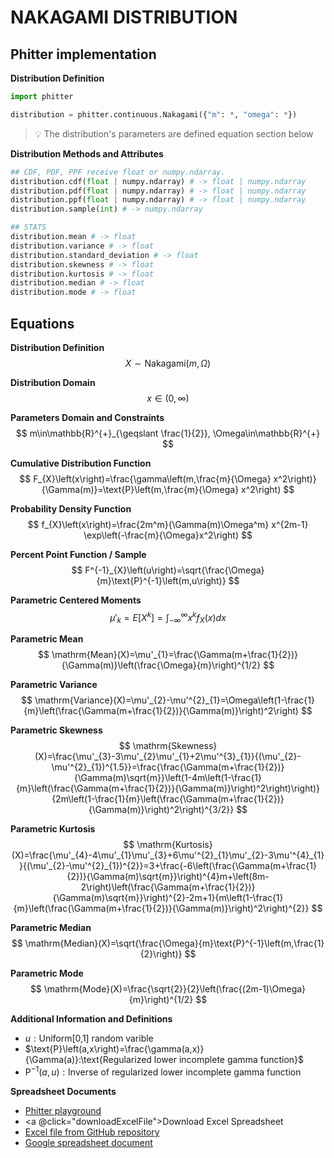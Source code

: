 # NAKAGAMI DISTRIBUTION

## Phitter implementation

**Distribution Definition**

```python
import phitter

distribution = phitter.continuous.Nakagami({"m": *, "omega": *})
```

> 💡 The distribution's parameters are defined equation section below

**Distribution Methods and Attributes**

```python
## CDF, PDF, PPF receive float or numpy.ndarray.
distribution.cdf(float | numpy.ndarray) # -> float | numpy.ndarray
distribution.pdf(float | numpy.ndarray) # -> float | numpy.ndarray
distribution.ppf(float | numpy.ndarray) # -> float | numpy.ndarray
distribution.sample(int) # -> numpy.ndarray

## STATS
distribution.mean # -> float
distribution.variance # -> float
distribution.standard_deviation # -> float
distribution.skewness # -> float
distribution.kurtosis # -> float
distribution.median # -> float
distribution.mode # -> float
```

## Equations

**Distribution Definition**
$$ X\sim\mathrm{Nakagami}\left(m,\Omega\right) $$

**Distribution Domain**
$$ x\in\left(0,\infty\right) $$

**Parameters Domain and Constraints**
$$ m\in\mathbb{R}^{+}_{\geqslant \frac{1}{2}}, \Omega\in\mathbb{R}^{+} $$

**Cumulative Distribution Function**
$$ F_{X}\left(x\right)=\frac{\gamma\left(m,\frac{m}{\Omega} x^2\right)}{\Gamma(m)}=\text{P}\left(m,\frac{m}{\Omega} x^2\right) $$

**Probability Density Function**
$$ f_{X}\left(x\right)=\frac{2m^m}{\Gamma(m)\Omega^m} x^{2m-1} \exp\left(-\frac{m}{\Omega}x^2\right) $$

**Percent Point Function / Sample**
$$ F^{-1}_{X}\left(u\right)=\sqrt{\frac{\Omega}{m}\text{P}^{-1}\left(m,u\right)} $$

**Parametric Centered Moments**
$$ \mu'_{k}=E[X^k]=\int_{-\infty }^{\infty }x^{k}f_{X}\left(x\right)dx $$

**Parametric Mean**
$$ \mathrm{Mean}(X)=\mu'_{1}=\frac{\Gamma(m+\frac{1}{2})}{\Gamma(m)}\left(\frac{\Omega}{m}\right)^{1/2} $$

**Parametric Variance**
$$ \mathrm{Variance}(X)=\mu'_{2}-\mu'^{2}_{1}=\Omega\left(1-\frac{1}{m}\left(\frac{\Gamma(m+\frac{1}{2})}{\Gamma(m)}\right)^2\right) $$

**Parametric Skewness**
$$ \mathrm{Skewness}(X)=\frac{\mu'_{3}-3\mu'_{2}\mu'_{1}+2\mu'^{3}_{1}}{(\mu'_{2}-\mu'^{2}_{1})^{1.5}}=\frac{\frac{\Gamma(m+\frac{1}{2})}{\Gamma(m)\sqrt{m}}\left(1-4m\left(1-\frac{1}{m}\left(\frac{\Gamma(m+\frac{1}{2})}{\Gamma(m)}\right)^2\right)\right)}{2m\left(1-\frac{1}{m}\left(\frac{\Gamma(m+\frac{1}{2})}{\Gamma(m)}\right)^2\right)^{3/2}} $$

**Parametric Kurtosis**
$$ \mathrm{Kurtosis}(X)=\frac{\mu'_{4}-4\mu'_{1}\mu'_{3}+6\mu'^{2}_{1}\mu'_{2}-3\mu'^{4}_{1}}{(\mu'_{2}-\mu'^{2}_{1})^{2}}=3+\frac{-6\left(\frac{\Gamma(m+\frac{1}{2})}{\Gamma(m)\sqrt{m}}\right)^{4}m+\left(8m-2\right)\left(\frac{\Gamma(m+\frac{1}{2})}{\Gamma(m)\sqrt{m}}\right)^{2}-2m+1}{m\left(1-\frac{1}{m}\left(\frac{\Gamma(m+\frac{1}{2})}{\Gamma(m)}\right)^2\right)^{2}} $$

**Parametric Median**
$$ \mathrm{Median}(X)=\sqrt{\frac{\Omega}{m}\text{P}^{-1}\left(m,\frac{1}{2}\right)} $$

**Parametric Mode**
$$ \mathrm{Mode}(X)=\frac{\sqrt{2}}{2}\left(\frac{(2m-1)\Omega}{m}\right)^{1/2} $$

**Additional Information and Definitions**
- $u:\text{Uniform[0,1] random varible}$
- $\text{P}\left(a,x\right)=\frac{\gamma(a,x)}{\Gamma(a)}:\text{Regularized lower incomplete gamma function}$
- $\text{P}^{-1}\left(a,u\right):\text{Inverse of regularized lower incomplete gamma function}$

**Spreadsheet Documents**

-   [Phitter playground](https://phitter.io/distributions/continuous/nakagami)
-   <a @click="downloadExcelFile">Download Excel Spreadsheet</a>
-   [Excel file from GitHub repository](https://github.com/phitterio/phitter-files/blob/main/continuous/nakagami.xlsx)
-   [Google spreadsheet document](https://docs.google.com/spreadsheets/d/1fY8ID5gz1R6oWFm4w91GFdQMCd0wJ5ZRgfWi-yQtGqs)

<script setup>
const downloadExcelFile = function() {
    const fileId = "nakagami";
    const url = `https://raw.githubusercontent.com/phitterio/phitter-files/main/continuous/${fileId}.xlsx`;
    const link = document.createElement("a");
    link.href = url;
    link.setAttribute("download", `${fileId}.xlsx`);
    document.body.appendChild(link);
    link.click();
    document.body.removeChild(link);
};
</script>

<style module>
a {
  cursor: pointer;
}
</style>

    